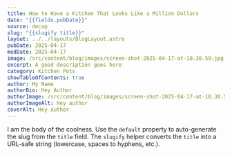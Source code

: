 ```yaml
---
title: How to Have a Kitchen That Looks Like a Million Dollars
date: "{{fields.pubDate}}"
source: decap
slug: "{{slugify title}}"
layout: ../../layouts/BlogLayout.astro
pubDate: 2025-04-17
modDate: 2025-04-17
image: /src/content/blog/images/screen-shot-2025-04-17-at-10.38.59.jpg
excerpt: A good description goes here
category: Kitchen Pots
showTableOfContents: true
author: My Name
authorBio: Hey Author
authorImage: /src/content/blog/images/screen-shot-2025-04-17-at-10.38.59.jpg
authorImageAlt: Hey author
coverAlt: Hey author
---
```

I am the body of the coolness. Use the `default` property to auto-generate the slug from the `title` field. The `slugify` helper converts the `title` into a URL-safe string (lowercase, spaces to hyphens, etc.).
